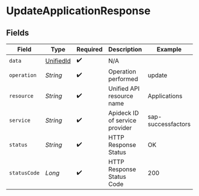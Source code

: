 # UpdateApplicationResponse


## Fields

| Field                                         | Type                                          | Required                                      | Description                                   | Example                                       |
| --------------------------------------------- | --------------------------------------------- | --------------------------------------------- | --------------------------------------------- | --------------------------------------------- |
| `data`                                        | [UnifiedId](../../models/shared/UnifiedId.md) | :heavy_check_mark:                            | N/A                                           |                                               |
| `operation`                                   | *String*                                      | :heavy_check_mark:                            | Operation performed                           | update                                        |
| `resource`                                    | *String*                                      | :heavy_check_mark:                            | Unified API resource name                     | Applications                                  |
| `service`                                     | *String*                                      | :heavy_check_mark:                            | Apideck ID of service provider                | sap-successfactors                            |
| `status`                                      | *String*                                      | :heavy_check_mark:                            | HTTP Response Status                          | OK                                            |
| `statusCode`                                  | *Long*                                        | :heavy_check_mark:                            | HTTP Response Status Code                     | 200                                           |